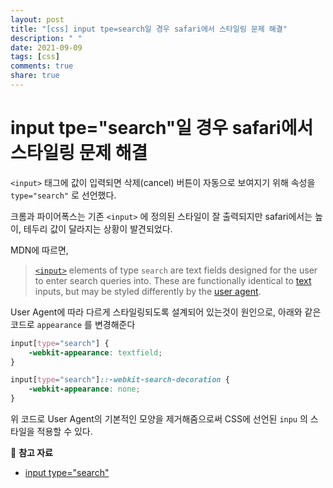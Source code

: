 ```yaml
---
layout: post
title: "[css] input tpe=search일 경우 safari에서 스타일링 문제 해결"
description: " "
date: 2021-09-09
tags: [css]
comments: true
share: true
---
```


# input tpe="search"일 경우 safari에서 스타일링 문제 해결

`<input>` 태그에 값이 입력되면 삭제(cancel) 버튼이 자동으로 보여지기 위해 속성을 `type="search"` 로 선언했다.

 크롬과 파이어폭스는 기존 `<input>` 에 정의된 스타일이 잘 출력되지만 safari에서는 높이, 테두리 값이 달라지는 상황이 발견되었다.

MDN에 따르면,

> [`<input>`](https://developer.mozilla.org/en-US/docs/Web/HTML/Element/input) elements of type `search` are text fields designed for the user to enter search queries into. These are functionally identical to [text](https://developer.mozilla.org/en-US/docs/Web/HTML/Element/input/text) inputs, but may be styled differently by the [user agent](https://developer.mozilla.org/en-US/docs/Glossary/user_agent).

User Agent에 따라 다르게 스타일링되도록 설계되어 있는것이 원인으로, 아래와 같은 코드로 `appearance` 를 변경해준다

```css
input[type="search"] {
    -webkit-appearance: textfield;
}

input[type="search"]::-webkit-search-decoration {
    -webkit-appearance: none;
}
```

위 코드로 User Agent의 기본적인 모양을 제거해줌으로써 CSS에 선언된 `inpu` 의 스타일을 적용할 수 있다.



📖 **참고 자료**

* [input type="search"](https://developer.mozilla.org/en-US/docs/Web/HTML/Element/input/search)

